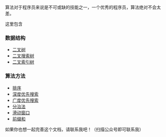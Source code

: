 算法对于程序员来说是不可或缺的技能之一，一个优秀的程序员，算法绝对不会太差。

这里包含

### 数据结构

* [二叉树](datastruct/bTree.md)
* [二叉搜索树](datastruct/bst.md)
* [二叉索引树](datastruct/bit.md)

### 算法方法

* [排序](method/sort.md)
* [深度优先搜索](method/dfs.md)
* [广度优先搜索](method/bfs.md)
* [分治法](method/dac.md)
* [滑动窗口](method/window.md)
* [前缀和](method/ps.md)


如果你也想一起完善这个文档，请联系我吧！（扫描公众号即可联系我）